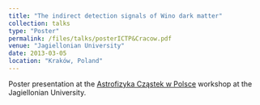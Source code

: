 ```yaml
---
title: "The indirect detection signals of Wino dark matter"
collection: talks
type: "Poster"
permalink: /files/talks/posterICTP&Cracow.pdf
venue: "Jagiellonian University"
date: 2013-03-05
location: "Kraków, Poland"
---
```


Poster presentation at the [Astrofizyka Cząstek w Polsce](https://www.ifj.edu.pl/conf/AstroCzastki2013/) workshop at the Jagiellonian University.
